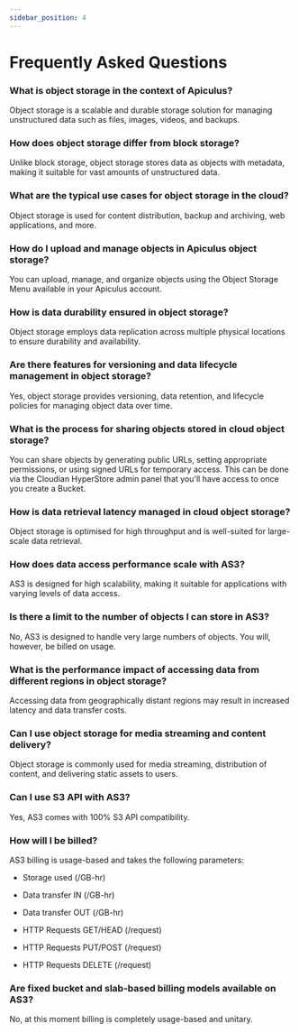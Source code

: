 ```yaml
---
sidebar_position: 4
---
```

# Frequently Asked Questions

### What is object storage in the context of Apiculus?

Object storage is a scalable and durable storage solution for managing unstructured data such as files, images, videos, and backups.

### How does object storage differ from block storage?

Unlike block storage, object storage stores data as objects with metadata, making it suitable for vast amounts of unstructured data.

### What are the typical use cases for object storage in the cloud?

Object storage is used for content distribution, backup and archiving, web applications, and more.

### How do I upload and manage objects in Apiculus object storage?

You can upload, manage, and organize objects using the Object Storage Menu available in your Apiculus account.

### How is data durability ensured in object storage?

Object storage employs data replication across multiple physical locations to ensure durability and availability.

### Are there features for versioning and data lifecycle management in object storage?

Yes, object storage provides versioning, data retention, and lifecycle policies for managing object data over time.

### What is the process for sharing objects stored in cloud object storage?

You can share objects by generating public URLs, setting appropriate permissions, or using signed URLs for temporary access. This can be done via the Cloudian HyperStore admin panel that you'll have access to once you create a Bucket.

### How is data retrieval latency managed in cloud object storage?

Object storage is optimised for high throughput and is well-suited for large-scale data retrieval.

### How does data access performance scale with AS3?

AS3 is designed for high scalability, making it suitable for applications with varying levels of data access.

### Is there a limit to the number of objects I can store in AS3?

No, AS3 is designed to handle very large numbers of objects. You will, however, be billed on usage.

### What is the performance impact of accessing data from different regions in object storage? 

Accessing data from geographically distant regions may result in increased latency and data transfer costs.

### Can I use object storage for media streaming and content delivery?

Object storage is commonly used for media streaming, distribution of content, and delivering static assets to users.

### Can I use S3 API with AS3?

Yes, AS3 comes with 100% S3 API compatibility.

### How will I be billed?

AS3 billing is usage-based and takes the following parameters:

- Storage used (/GB-hr)

- Data transfer IN (/GB-hr)

- Data transfer OUT (/GB-hr)

- HTTP Requests GET/HEAD (/request)

- HTTP Requests PUT/POST (/request)

- HTTP Requests DELETE (/request)

### Are fixed bucket and slab-based billing models available on AS3?

No, at this moment billing is completely usage-based and unitary.



